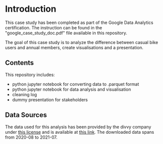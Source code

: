 # Introduction
This case study has been completed as part of the Google Data Analytics certification. The instruction
can be found in the "google_case_study_doc.pdf" file available in this repository.

The goal of this case study is to analyze the difference between casual bike users and annual members,
create visualisations and a presentation.

## Contents
This repository includes:
- python jupyter notebook for converting data to .parquet format
- python jupyter notebook for data analysis and visualisation
- cleaning log
- dummy presentation for stakeholders

## Data Sources
The data used for this analysis has been provided by the divvy company under [this license](https://www.divvybikes.com/data-license-agreement)
and is available at [this link](https://divvy-tripdata.s3.amazonaws.com/index.html). The downloaded
data spans from 2020-08 to 2021-07.
